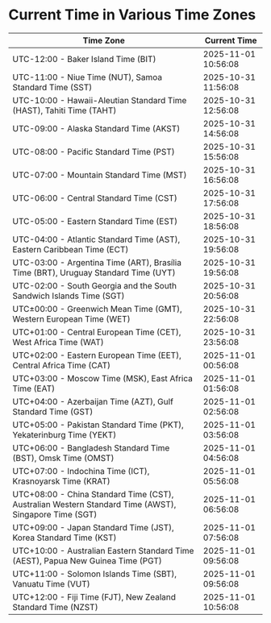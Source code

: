 # Current Time in Various Time Zones

| Time Zone | Current Time |
|-----------|--------------|
| UTC-12:00 - Baker Island Time (BIT) | 2025-11-01 10:56:08 |
| UTC-11:00 - Niue Time (NUT), Samoa Standard Time (SST) | 2025-10-31 11:56:08 |
| UTC-10:00 - Hawaii-Aleutian Standard Time (HAST), Tahiti Time (TAHT) | 2025-10-31 12:56:08 |
| UTC-09:00 - Alaska Standard Time (AKST) | 2025-10-31 14:56:08 |
| UTC-08:00 - Pacific Standard Time (PST) | 2025-10-31 15:56:08 |
| UTC-07:00 - Mountain Standard Time (MST) | 2025-10-31 16:56:08 |
| UTC-06:00 - Central Standard Time (CST) | 2025-10-31 17:56:08 |
| UTC-05:00 - Eastern Standard Time (EST) | 2025-10-31 18:56:08 |
| UTC-04:00 - Atlantic Standard Time (AST), Eastern Caribbean Time (ECT) | 2025-10-31 19:56:08 |
| UTC-03:00 - Argentina Time (ART), Brasília Time (BRT), Uruguay Standard Time (UYT) | 2025-10-31 19:56:08 |
| UTC-02:00 - South Georgia and the South Sandwich Islands Time (SGT) | 2025-10-31 20:56:08 |
| UTC±00:00 - Greenwich Mean Time (GMT), Western European Time (WET) | 2025-10-31 22:56:08 |
| UTC+01:00 - Central European Time (CET), West Africa Time (WAT) | 2025-10-31 23:56:08 |
| UTC+02:00 - Eastern European Time (EET), Central Africa Time (CAT) | 2025-11-01 00:56:08 |
| UTC+03:00 - Moscow Time (MSK), East Africa Time (EAT) | 2025-11-01 01:56:08 |
| UTC+04:00 - Azerbaijan Time (AZT), Gulf Standard Time (GST) | 2025-11-01 02:56:08 |
| UTC+05:00 - Pakistan Standard Time (PKT), Yekaterinburg Time (YEKT) | 2025-11-01 03:56:08 |
| UTC+06:00 - Bangladesh Standard Time (BST), Omsk Time (OMST) | 2025-11-01 04:56:08 |
| UTC+07:00 - Indochina Time (ICT), Krasnoyarsk Time (KRAT) | 2025-11-01 05:56:08 |
| UTC+08:00 - China Standard Time (CST), Australian Western Standard Time (AWST), Singapore Time (SGT) | 2025-11-01 06:56:08 |
| UTC+09:00 - Japan Standard Time (JST), Korea Standard Time (KST) | 2025-11-01 07:56:08 |
| UTC+10:00 - Australian Eastern Standard Time (AEST), Papua New Guinea Time (PGT) | 2025-11-01 09:56:08 |
| UTC+11:00 - Solomon Islands Time (SBT), Vanuatu Time (VUT) | 2025-11-01 09:56:08 |
| UTC+12:00 - Fiji Time (FJT), New Zealand Standard Time (NZST) | 2025-11-01 10:56:08 |
